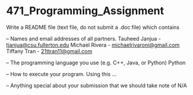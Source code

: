 # 471_Programming_Assignment
Write a README file (text file, do not submit a .doc file) which contains

– Names and email addresses of all partners.
  Tauheed Janjua - tjanjua@csu.fullerton.edu
  Michael Rivera - michaelrivaroni@gmail.com
  Tiffany Tran - 21ttran11@gmail.com
  
– The programming language you use (e.g. C++, Java, or Python)
  Python

– How to execute your program.
  Using this ...

– Anything special about your submission that we should take note of
  N/A
